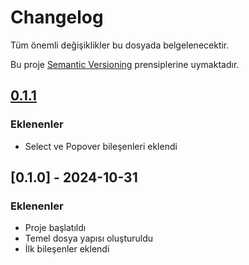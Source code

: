 # Changelog

Tüm önemli değişiklikler bu dosyada belgelenecektir.

Bu proje [Semantic Versioning](https://semver.org/lang/tr/) prensiplerine uymaktadır.

## [0.1.1]

### Eklenenler

- Select ve Popover bileşenleri eklendi

## [0.1.0] - 2024-10-31

### Eklenenler

- Proje başlatıldı
- Temel dosya yapısı oluşturuldu
- İlk bileşenler eklendi

[1.0.0]: https://github.com/yigityalim/mehmetyigityalim/compare/v0.2.0...v1.0.0
[0.1.1]: https://github.com/yigityalim/mehmetyigityalim/releases/tag/v0.1.1
